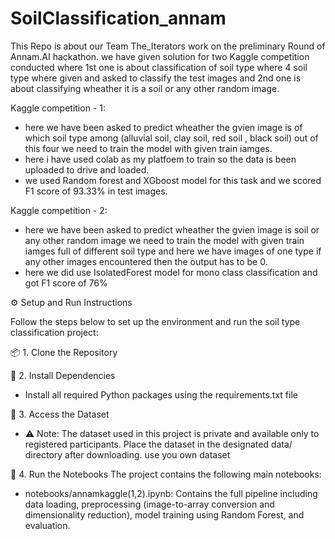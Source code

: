 # SoilClassification_annam

This Repo is about our Team The_Iterators work on the preliminary Round of Annam.AI hackathon. we have given solution for two Kaggle competition conducted where 1st one is about classification of soil type where 4 soil type where given and asked to classify the test images and 2nd one is about classifying wheather it is a soil or any other random image. 

Kaggle competition - 1:
  - here we have been asked to predict wheather the gvien image is of which soil type among (alluvial soil, clay soil, red soil , black soil) out of this four we need to train the model with given train iamges.
  - here i have used colab as my platfoem to train so the data is been uploaded to drive and loaded.
  - we used Random forest and XGboost model for this task and we scored F1 score of 93.33% in test images.

Kaggle competition - 2:
  - here we have been asked to predict wheather the gvien image is soil or any other random image we need to train the model with given train iamges full of different soil type and here we have images of one type if any other images encountered then the output has to be 0.
  - here we did use IsolatedForest model for mono class classification and got F1 score of 76%

⚙️ Setup and Run Instructions

Follow the steps below to set up the environment and run the soil type classification project: 

📦 1. Clone the Repository

📑 2. Install Dependencies
   - Install all required Python packages using the requirements.txt file

📁 3. Access the Dataset
   - ⚠️ Note: The dataset used in this project is private and available only to registered participants. Place the dataset in the designated data/ directory after downloading. use you own dataset

📓 4. Run the Notebooks
The project contains the following main notebooks:
   - notebooks/annamkaggle(1,2).ipynb: Contains the full pipeline including data loading, preprocessing (image-to-array conversion and dimensionality reduction), model training using Random Forest, and evaluation.
